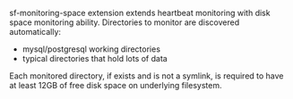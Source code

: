 sf-monitoring-space extension extends heartbeat monitoring with disk space
monitoring ability. Directories to monitor are discovered automatically:

- mysql/postgresql working directories
- typical directories that hold lots of data

Each monitored directory, if exists and is not a symlink, is required to
have at least 12GB of free disk space on underlying filesystem.
